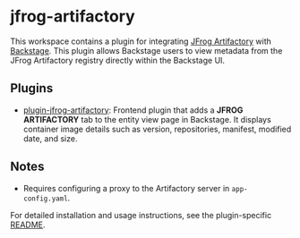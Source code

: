 # jfrog-artifactory

This workspace contains a plugin for integrating [JFrog Artifactory](https://jfrog.com/artifactory/) with [Backstage](https://backstage.io/). This plugin allows Backstage users to view metadata from the JFrog Artifactory registry directly within the Backstage UI.

## Plugins

- [plugin-jfrog-artifactory](./plugin-jfrog-artifactory/README.md): Frontend plugin that adds a **JFROG ARTIFACTORY** tab to the entity view page in Backstage. It displays container image details such as version, repositories, manifest, modified date, and size.

## Notes

- Requires configuring a proxy to the Artifactory server in `app-config.yaml`.

For detailed installation and usage instructions, see the plugin-specific [README](./plugin-jfrog-artifactory/README.md).
